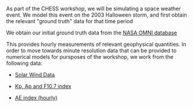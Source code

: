 As part of the CHESS workshop, we will be simulating a space weather event. We model this event on the 2003 Halloween storm, and first obtain the relevant "ground truth" data for that time period

We obtain our initial ground truth data from the [NASA OMNI database](https://omniweb.gsfc.nasa.gov/form/dx1.html)

<!-- <<<<<<< HEAD -->

This provides hourly measurements of relevant geophysical quantities. In order to move towards minute resolution data that can be provided to numerical models for pursposes of the workshop, we work from the following data:

- [Solar Wind Data](https://spdf.gsfc.nasa.gov/pub/data/omni/high_res_omni/sc_specific/ace_min_b2003.txt)


- [Kp, Ap and F10.7 index](ftp://ftp.ngdc.noaa.gov/STP/GEOMAGNETIC_DATA/INDICES/KP_AP)


- [AE index (hourly)](ftp://ftp.ngdc.noaa.gov/STP/GEOMAGNETIC_DATA/INDICES/AURORAL_ELECTROJET)


<!-- ======= -->

<!-- >>>>>>> e8a30af14f1a1aa76b21a869398e49a4709ea94f -->
